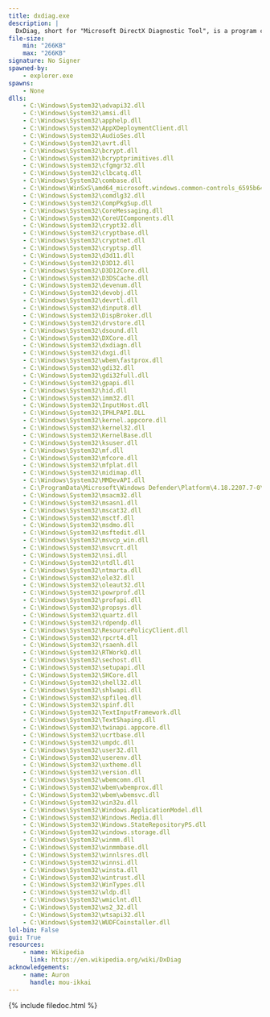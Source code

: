 ```yaml
---
title: dxdiag.exe
description: |
  DxDiag, short for "Microsoft DirectX Diagnostic Tool", is a program commonly used for viewing hardware and OS information. Such as: CPU Cores with Frequency, RAM, Pagefile and usage, max supported DirectX version, and so on.
file-size:
    min: "266KB"
    max: "266KB"
signature: No Signer
spawned-by:
    - explorer.exe
spawns:
    - None
dlls:
    - C:\Windows\System32\advapi32.dll
    - C:\Windows\System32\amsi.dll
    - C:\Windows\System32\apphelp.dll
    - C:\Windows\System32\AppXDeploymentClient.dll
    - C:\Windows\System32\AudioSes.dll
    - C:\Windows\System32\avrt.dll
    - C:\Windows\System32\bcrypt.dll
    - C:\Windows\System32\bcryptprimitives.dll
    - C:\Windows\System32\cfgmgr32.dll
    - C:\Windows\System32\clbcatq.dll
    - C:\Windows\System32\combase.dll
    - C:\Windows\WinSxS\amd64_microsoft.windows.common-controls_6595b64144ccf1df_6.0.19041.1110_none_60b5254171f9507e\comctl32.dll
    - C:\Windows\System32\comdlg32.dll
    - C:\Windows\System32\CompPkgSup.dll
    - C:\Windows\System32\CoreMessaging.dll
    - C:\Windows\System32\CoreUIComponents.dll
    - C:\Windows\System32\crypt32.dll
    - C:\Windows\System32\cryptbase.dll
    - C:\Windows\System32\cryptnet.dll
    - C:\Windows\System32\cryptsp.dll
    - C:\Windows\System32\d3d11.dll
    - C:\Windows\System32\D3D12.dll
    - C:\Windows\System32\D3D12Core.dll
    - C:\Windows\System32\D3DSCache.dll
    - C:\Windows\System32\devenum.dll
    - C:\Windows\System32\devobj.dll
    - C:\Windows\System32\devrtl.dll
    - C:\Windows\System32\dinput8.dll
    - C:\Windows\System32\DispBroker.dll
    - C:\Windows\System32\drvstore.dll
    - C:\Windows\System32\dsound.dll
    - C:\Windows\System32\DXCore.dll
    - C:\Windows\System32\dxdiagn.dll
    - C:\Windows\System32\dxgi.dll
    - C:\Windows\System32\wbem\fastprox.dll
    - C:\Windows\System32\gdi32.dll
    - C:\Windows\System32\gdi32full.dll
    - C:\Windows\System32\gpapi.dll
    - C:\Windows\System32\hid.dll
    - C:\Windows\System32\imm32.dll
    - C:\Windows\System32\InputHost.dll
    - C:\Windows\System32\IPHLPAPI.DLL
    - C:\Windows\System32\kernel.appcore.dll
    - C:\Windows\System32\kernel32.dll
    - C:\Windows\System32\KernelBase.dll
    - C:\Windows\System32\ksuser.dll
    - C:\Windows\System32\mf.dll
    - C:\Windows\System32\mfcore.dll
    - C:\Windows\System32\mfplat.dll
    - C:\Windows\System32\midimap.dll
    - C:\Windows\System32\MMDevAPI.dll
    - C:\ProgramData\Microsoft\Windows Defender\Platform\4.18.2207.7-0\MpOAV.dll
    - C:\Windows\System32\msacm32.dll
    - C:\Windows\System32\msasn1.dll
    - C:\Windows\System32\mscat32.dll
    - C:\Windows\System32\msctf.dll
    - C:\Windows\System32\msdmo.dll
    - C:\Windows\System32\msftedit.dll
    - C:\Windows\System32\msvcp_win.dll
    - C:\Windows\System32\msvcrt.dll
    - C:\Windows\System32\nsi.dll
    - C:\Windows\System32\ntdll.dll
    - C:\Windows\System32\ntmarta.dll
    - C:\Windows\System32\ole32.dll
    - C:\Windows\System32\oleaut32.dll
    - C:\Windows\System32\powrprof.dll
    - C:\Windows\System32\profapi.dll
    - C:\Windows\System32\propsys.dll
    - C:\Windows\System32\quartz.dll
    - C:\Windows\System32\rdpendp.dll
    - C:\Windows\System32\ResourcePolicyClient.dll
    - C:\Windows\System32\rpcrt4.dll
    - C:\Windows\System32\rsaenh.dll
    - C:\Windows\System32\RTWorkQ.dll
    - C:\Windows\System32\sechost.dll
    - C:\Windows\System32\setupapi.dll
    - C:\Windows\System32\SHCore.dll
    - C:\Windows\System32\shell32.dll
    - C:\Windows\System32\shlwapi.dll
    - C:\Windows\System32\spfileq.dll
    - C:\Windows\System32\spinf.dll
    - C:\Windows\System32\TextInputFramework.dll
    - C:\Windows\System32\TextShaping.dll
    - C:\Windows\System32\twinapi.appcore.dll
    - C:\Windows\System32\ucrtbase.dll
    - C:\Windows\System32\umpdc.dll
    - C:\Windows\System32\user32.dll
    - C:\Windows\System32\userenv.dll
    - C:\Windows\System32\uxtheme.dll
    - C:\Windows\System32\version.dll
    - C:\Windows\System32\wbemcomn.dll
    - C:\Windows\System32\wbem\wbemprox.dll
    - C:\Windows\System32\wbem\wbemsvc.dll
    - C:\Windows\System32\win32u.dll
    - C:\Windows\System32\Windows.ApplicationModel.dll
    - C:\Windows\System32\Windows.Media.dll
    - C:\Windows\System32\Windows.StateRepositoryPS.dll
    - C:\Windows\System32\windows.storage.dll
    - C:\Windows\System32\winmm.dll
    - C:\Windows\System32\winmmbase.dll
    - C:\Windows\System32\winnlsres.dll
    - C:\Windows\System32\winnsi.dll
    - C:\Windows\System32\winsta.dll
    - C:\Windows\System32\wintrust.dll
    - C:\Windows\System32\WinTypes.dll
    - C:\Windows\System32\wldp.dll
    - C:\Windows\System32\wmiclnt.dll
    - C:\Windows\System32\ws2_32.dll
    - C:\Windows\System32\wtsapi32.dll
    - C:\Windows\System32\WUDFCoinstaller.dll
lol-bin: False
gui: True
resources:
    - name: Wikipedia
      link: https://en.wikipedia.org/wiki/DxDiag
acknowledgements:
    - name: Auron
      handle: mou-ikkai
---
```


{% include filedoc.html %}
